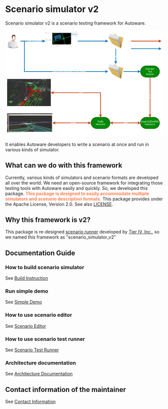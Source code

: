 # Scenario simulator v2

Scenario simulator v2 is a scenario testing framework for Autoware.

![Scenario Testing Framework](image/what_is_scenario_testing_framework.png "what is scenario testing framework")

It enables Autoware developers to write a scenario at once and run in various kinds of simulator.  

## What can we do with this framework  
Currently, various kinds of simulators and scenario formats are developed all over the world.
We need an open-source framework for integrating those testing tools with Autoware easily and quickly.
So, we developed this package.
<font color="Coral">__This package is designed to easily accommodate multiple simulators and scenario description formats.__</font>
This package provides under the Apache License, Version 2.0.
See also [LICENSE](LICENSE).

## Why this framework is v2?
This package is re-designed [scenario runner](https://github.com/tier4/scenario_runner.iv.universe) developed by [Tier IV, Inc.](https://tier4.jp/en/), so we named this framework as "scenario_simulator_v2"

## Documentation Guide
### How to build scenario simulator
See [Build Instruction](tutorials/BuildInstructions.md)

### Run simple demo
See [Simple Demo](tutorials/SimpleDemo.md)

### How to use scenario editor
See [Scenario Editor](user_guide/scenario_editor/ScenarioEditorUserGuide.md)

### How to use scenario test runner
See [Scenario Test Runner](user_guide/scenario_test_runner/ScenarioTestRunner.md)

### Architecture documentation
See [Architecture Documentation](./design/SystemArchitecture.md)

## Contact information of the maintainer
See [Contact Information](./etc/ContactUs.md)

